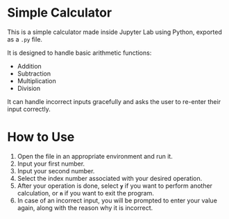 # Simple Calculator

This is a simple calculator made inside Jupyter Lab using Python, exported as a `.py` file.  

It is designed to handle basic arithmetic functions:
- Addition
- Subtraction
- Multiplication
- Division  

It can handle incorrect inputs gracefully and asks the user to re-enter their input correctly.   

# How to Use

1. Open the file in an appropriate environment and run it.  
2. Input your first number.  
3. Input your second number.  
4. Select the index number associated with your desired operation.  
5. After your operation is done, select **`y`** if you want to perform another calculation, or **`n`** if you want to exit the program.  
6. In case of an incorrect input, you will be prompted to enter your value again, along with the reason why it is incorrect.   
